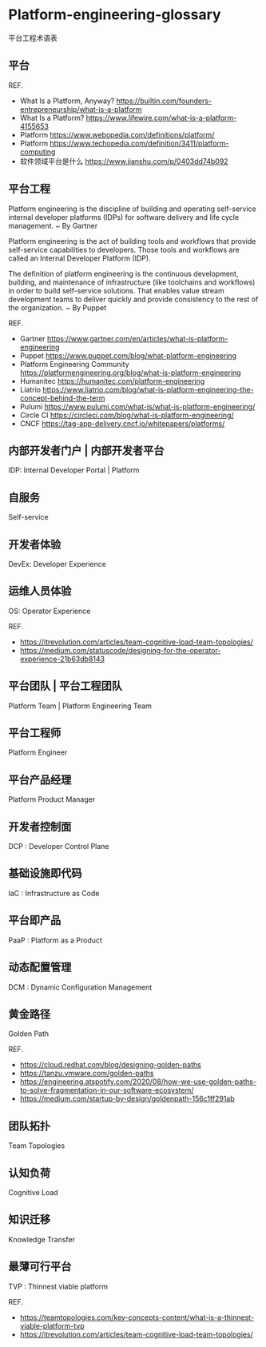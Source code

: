 # Platform-engineering-glossary
平台工程术语表

## 平台

REF.
- What Is a Platform, Anyway? https://builtin.com/founders-entrepreneurship/what-is-a-platform
- What Is a Platform? https://www.lifewire.com/what-is-a-platform-4155653
- Platform https://www.webopedia.com/definitions/platform/
- Platform https://www.techopedia.com/definition/3411/platform-computing
- 软件领域平台是什么 https://www.jianshu.com/p/0403dd74b092 


## 平台工程
Platform engineering is the discipline of building and operating self-service internal developer platforms (IDPs) for software delivery and life cycle management.
~ By Gartner

Platform engineering is the act of building tools and workflows that provide self-service capabilities to developers. Those tools and workflows are called an Internal Developer Platform (IDP).

The definition of platform engineering is the continuous development, building, and maintenance of infrastructure (like toolchains and workflows) in order to build self-service solutions. That enables value stream development teams to deliver quickly and provide consistency to the rest of the organization.
~ By Puppet 

REF. 
- Gartner https://www.gartner.com/en/articles/what-is-platform-engineering
- Puppet https://www.puppet.com/blog/what-platform-engineering 
- Platform Engineering Community https://platformengineering.org/blog/what-is-platform-engineering 
- Humanitec https://humanitec.com/platform-engineering 
- Liatrio https://www.liatrio.com/blog/what-is-platform-engineering-the-concept-behind-the-term
- Pulumi https://www.pulumi.com/what-is/what-is-platform-engineering/
- Circle CI https://circleci.com/blog/what-is-platform-engineering/
- CNCF https://tag-app-delivery.cncf.io/whitepapers/platforms/


## 内部开发者门户 | 内部开发者平台
IDP: Internal Developer Portal | Platform

## 自服务
Self-service 

## 开发者体验 
DevEx: Developer Experience 

## 运维人员体验
OS: Operator Experience

REF.
- https://itrevolution.com/articles/team-cognitive-load-team-topologies/ 
- https://medium.com/statuscode/designing-for-the-operator-experience-21b63db8143 


## 平台团队 | 平台工程团队
Platform Team | Platform Engineering Team

## 平台工程师
Platform Engineer

## 平台产品经理
Platform Product Manager 

## 开发者控制面
DCP : Developer Control Plane 


## 基础设施即代码
IaC : Infrastructure as Code 


## 平台即产品
PaaP : Platform as a Product 


## 动态配置管理
DCM : Dynamic Configuration Management 

## 黄金路径 
Golden Path 

REF.
- https://cloud.redhat.com/blog/designing-golden-paths
- https://tanzu.vmware.com/golden-paths
- https://engineering.atspotify.com/2020/08/how-we-use-golden-paths-to-solve-fragmentation-in-our-software-ecosystem/
- https://medium.com/startup-by-design/goldenpath-156c1ff291ab


## 团队拓扑 
Team Topologies  


## 认知负荷 
Cognitive Load 


## 知识迁移 
Knowledge Transfer 


## 最薄可行平台
TVP : Thinnest viable platform 

REF.
- https://teamtopologies.com/key-concepts-content/what-is-a-thinnest-viable-platform-tvp 
- https://itrevolution.com/articles/team-cognitive-load-team-topologies/ 

